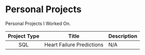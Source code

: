 # Personal Projects
Personal Projects I Worked On.


| Project Type | Title | Description |
| :-----------: | ----------- |----------- |
| SQL| Heart Failure Predictions | N/A |

